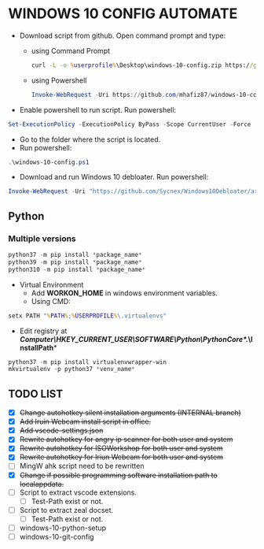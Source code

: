 # **WINDOWS 10 CONFIG AUTOMATE**

- Download script from github. Open command prompt and type:
  - using Command Prompt

    ```cmd
    curl -L -o %userprofile%\Desktop\windows-10-config.zip https://github.com/mhafiz87/windows-10-config/archive/master.zip
    ```

  - using Powershell

    ```powershell
    Invoke-WebRequest -Uri https://github.com/mhafiz87/windows-10-config/archive/master.zip -OutFile ~\Desktop\master.zip
    ```

- Enable powershell to run script. Run powershell:

```powershell
Set-ExecutionPolicy -ExecutionPolicy ByPass -Scope CurrentUser -Force
```

- Go to the folder where the script is located.
- Run powershell:

```powershell
.\windows-10-config.ps1
```

- Download and run Windows 10 debloater. Run powershell:

```powershell
Invoke-WebRequest -Uri "https://github.com/Sycnex/Windows10Debloater/archive/master.zip" -OutFile "$env:USERPROFILE\Desktop\Windows10Debloater.zip"
```

## **Python**

### **Multiple versions**

```powershell
python37 -m pip install *package_name*
python39 -m pip install *package_name*
python310 -m pip install *package_name*
```

- Virtual Environment
  - Add **WORKON_HOME** in windows environment variables.
  - Using CMD:

```cmd
setx PATH "%PATH%;%USERPROFILE%\.virtualenvs"
```

  - Edit registry at ***Computer\HKEY_CURRENT_USER\SOFTWARE\Python\PythonCore\*.*\InstallPath***

```powershell
python37 -m pip install virtualenvwrapper-win
mkvirtualenv -p python37 *venv_name*
```

## TODO LIST

- [x] ~~Change autohotkey silent installation arguments (INTERNAL branch)~~
- [x] ~~Add Iruin Webcam install script in office.~~
- [x] ~~Add vscode-settings.json~~
- [x] ~~Rewrite autohotkey for angry ip scanner for both user and system~~
- [x] ~~Rewrite autohotkey for ISOWorkshop for both user and system~~
- [x] ~~Rewrite autohotkey for Iriun Webcam for both user and system~~
- [ ] MingW ahk script need to be rewritten
- [x] ~~Change if possible programming software installation path to localappdata.~~
- [ ] Script to extract vscode extensions.
  - [ ] Test-Path exist or not.
- [ ] Script to extract zeal docset.
  - [ ] Test-Path exist or not.
- [ ] windows-10-python-setup
- [ ] windows-10-git-config
